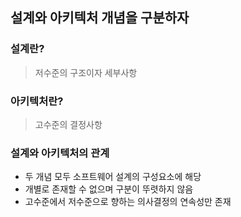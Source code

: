## 설계와 아키텍처 개념을 구분하자
### 설계란?
> 저수준의 구조이자 세부사항
### 아키텍처란?
> 고수준의 결정사항
### 설계와 아키텍처의 관계
- 두 개념 모두 소프트웨어 설계의 구성요소에 해당
- 개별로 존재할 수 없으며 구분이 뚜렷하지 않음
- 고수준에서 저수준으로 향하는 의사결정의 연속성만 존재
